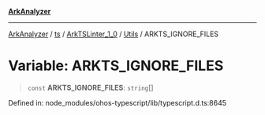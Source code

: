 [**ArkAnalyzer**](../../../../../../../../README.md)

***

[ArkAnalyzer](../../../../../../../../globals.md) / [ts](../../../../../README.md) / [ArkTSLinter\_1\_0](../../../README.md) / [Utils](../README.md) / ARKTS\_IGNORE\_FILES

# Variable: ARKTS\_IGNORE\_FILES

> `const` **ARKTS\_IGNORE\_FILES**: `string`[]

Defined in: node\_modules/ohos-typescript/lib/typescript.d.ts:8645
